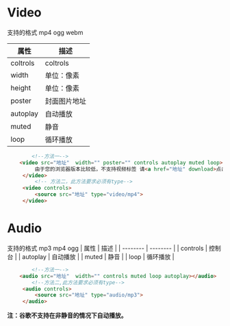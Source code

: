 # Video
支持的格式 mp4 ogg webm

| 属性     | 描述         |
| -------- | ------------ |
| coltrols | coltrols     |
| width    | 单位：像素   |
| height   | 单位：像素   | 
| poster   | 封面图片地址 |
| autoplay | 自动播放     |
| muted    | 静音     |
| loop     | 循环播放     |
```html
		<!--方法一-->
	<video src="地址"  width="" poster="" controls autoplay muted loop>
         由于您的浏览器版本比较低，不支持视频标签 请<a href="地址" download>点击下载</a>
     </video>
	     <!-- 方法二，此方法要求必须有type-->
     <video controls>
         <source src="地址" type="video/mp4">
     </video>
```

# Audio
支持的格式 mp3 mp4 ogg
| 属性     | 描述     |
| -------- | -------- |
| controls | 控制台   |
| autoplay | 自动播放 |
| muted    | 静音     |
| loop     | 循环播放 | 

```html
		<!--方法一-->
	<audio src="地址"  width="" controls muted loop autoplay></audio>
		<!--方法二,此方法要求必须有type-->
     <audio controls>
         <source src="地址" type="audio/mp3">
     </audio>
```
**注：谷歌不支持在非静音的情况下自动播放。**
